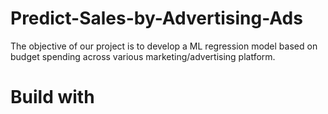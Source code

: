 # Predict-Sales-by-Advertising-Ads

The objective of our project is to develop a ML regression model based on budget spending across various marketing/advertising platform.


# Build with

